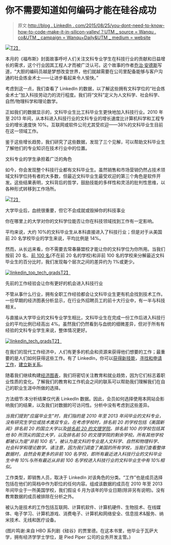 # 你不需要知道如何编码才能在硅谷成功

> 原文:[http://blog . LinkedIn . com/2015/08/25/you-dont-need-to-know-how-to-code-make-it-in-silicon-valley/？UTM _ source = Wanqu . co&UTM _ campaign = Wanqu+Daily&UTM _ medium = website](http://blog.linkedin.com/2015/08/25/you-dont-need-to-know-how-to-code-to-make-it-in-silicon-valley/?utm_source=wanqu.co&utm_campaign=Wanqu+Daily&utm_medium=website)

[![](../Images/c8fbfc7483e72c943de17decbf6b03ba.png)T2】](/content/dam/blog/en-us/corporate/blog/2015/08/hbo_siliconvalley_jared.png)

本月的《福布斯》封面故事呼吁人们关注文科专业学生在科技行业的贡献和日益增长的需求，这个行业因其工程人才而被广泛认可。这个故事的作者[乔治·安德斯](https://www.linkedin.com/in/georgeanders/?trk=li_li_corp_alicema_you-dont-need-to-know-how-to-code-to-make-it-in-silicon-valley)写道，“大胆的编码员越是梦想改变世界，他们就越需要在公司里配备能够与客户沟通的社会炼金术士——让进步看起来令人愉快。”

考虑到这一点，我们查看了 LinkedIn 的数据，以了解这些拥有文科学位的“社会炼金术士”加入科技劳动力的流行程度。我们将“文科”定义为人文科学、社会科学、自然/物理科学和理论数学。

正如我们的数据显示的，文科毕业生比工科毕业生更快地加入科技行业。2010 年至 2013 年间，从本科进入科技行业的文科专业的增长速度比计算机科学和工程专业的增长速度快 10%。互联网或软件公司尤其受欢迎——38%的文科毕业生目前在这一领域工作。

鉴于这些增长趋势，我们研究了这些数据，发现了三个见解，可以帮助文科毕业生了解他们的专业知识在技术行业中的位置。

文科专业的学生承担着广泛的角色

如今，你会发现整个科技行业都有文科毕业生。虽然销售和市场营销仍然占技术领域文科学位持有者的大多数，但最近文科毕业生最受欢迎的第三个角色是软件开发。这些结果表明，文科背后的哲学，鼓励技能的多样性和灵活的批判性思维，以各种形式转移到工作场所。

[![](../Images/259c34a6cbeac02baff3623d358219b1.png)T2】](/content/dam/blog/en-us/corporate/blog/2015/08/linkedin_top10_tech_grads.jpg)

大学毕业后，血统很重要，但它不会成就或毁掉你的科技事业

你在哪里上的大学对你的文科学位能否让你在科技领域找到工作有一定影响。

平均来说，大约 10%的文科毕业生从本科直接进入了科技行业；但是对于从美国前 20 名学校毕业的学生来说，平均比例是 14%。

然而，从长远来看，你不需要去常春藤盟校才能让你的文科学位为你所用。当我们按前 20 名、[前 100 名](http://colleges.usnews.rankingsandreviews.com/best-colleges/rankings/national-universities?int=9ff208)(不在前 20 名的学校)和非前 100 名的学校来分解最近文科毕业生的百分比时，我们发现每个层次之间的差异约为 1%或更少。

[![linkedin_top_tech_grads](../Images/43bce20665eb070f89bf13b000436b7f.png)T2】](/content/dam/blog/en-us/corporate/blog/2015/08/linkedin_top_tech_grads.jpg)

先前的工作经验会让你有更好的机会进入科技行业

不管从事什么行业，拥有全职工作经验都会让文科毕业生更有机会找到技术工作。一份早期的经济图表分析显示，在行业外招聘员工的前十大行业中，有一半与科技相关。

与直接从大学毕业的文科专业学生相比，文科毕业生在完成一份工作后进入科技行业的平均比例已经高出 4%。虽然我们仍然看到与血统的细微差异，但对于所有有经验的文科专业学生来说，整体情况更好。

[![linkedin_tech_grads](../Images/092558691eb80ee42d8998025f10b408.png)T2】](/content/dam/blog/en-us/corporate/blog/2015/08/linkedin_tech_grads.jpg)

在我们的现代工作经济中，人们有更多的机会和资源来获得他们想要的工作；最重要的是人们如何获得这些工作。有了 LinkedIn，你可以[获得新技能](http://www.lynda.com/?trk=li_li_corp_alicema_you-dont-need-to-know-how-to-code-to-make-it-in-silicon-valley)，[寻找和申请工作](https://premium.linkedin.com/jobsearch/?trk=li_li_corp_alicema_you-dont-need-to-know-how-to-code-to-make-it-in-silicon-valley)，[建立新关系](https://www.linkedin.com/people/pymk?trk=li_li_corp_alicema_you-dont-need-to-know-how-to-code-to-make-it-in-silicon-valley)。

随着我们继续构建[经济图表](https://www.linkedin.com/company/linkedin-economic-graph/?trk=li_li_corp_alicema_you-dont-need-to-know-how-to-code-to-make-it-in-silicon-valley)，我们将密切关注教育和就业趋势，因为它们标志着职业性质的变化。了解我们的教育和工作机会之间的联系可以帮助我们理解我们在自己的职业生涯中所做的选择。

方法细节:本分析结果仅代表 LinkedIn 数据。因此，会员如何选择使用本网站会影响我们的结果，以及我们对数据的可访问性。分析中没有考虑到这些差异。

*当我们提到“应届毕业生”时，我们指的是 2010 年至 2013 年间毕业的文科专业，没有研究生学位或技术类双专业。在考虑学校时，排名前 20 的学校包括《美国新闻》排名前 20 的国立大学以及[排名前 20 的文理学院](http://www.usnews.com/education/best-colleges/slideshows/2015-best-colleges-top-20-national-liberal-arts-colleges)。排名前 100 的学校包括其他 80 所顶尖的国立大学，以及排名前 50 的文理学院的剩余学校。所有其他学校都被认为是“非前 100 名”。被认为是文科的专业是人文科学、自然和物理科学、社会科学和理论数学。请注意，因为我们调查了美国的所有学校，当我们查看整体数据时，自然会有更多的非前 100 名学校，即所有最近进入科技行业的文科毕业生中有 10%与所有最近从非前 100 名学校进入科技行业的文科毕业生中有 10%相似。*

工作类型，即销售人员，取决于 LinkedIn 对该角色的分类。“工作”也是成员选择包括在他们的简档中作为职位的任何内容。组成该数据的成员在 2010 年至 2013 年间毕业于一所美国学校，我们假设 6 月为该年的毕业日期(除非另有说明)。没有教育数据的成员被排除在分析之外。

被认为是技术的工作包括互联网、计算机软件、计算机硬件、生物技术、在线媒体、电子学习、计算机游戏、消费电子、计算机和网络安全、信息技术&服务、纳米技术、无线和医疗设备。

(图片鸣谢:来自 HBO 系列剧《硅谷》的贾里德。在这本书里，他毕业于瓦萨大学，拥有经济学学士学位，是 Pied Piper 公司的业务开发主管。)
